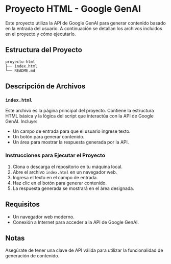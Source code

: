 # Proyecto HTML - Google GenAI

Este proyecto utiliza la API de Google GenAI para generar contenido basado en la entrada del usuario. A continuación se detallan los archivos incluidos en el proyecto y cómo ejecutarlo.

## Estructura del Proyecto

```
proyecto-html
├── index.html
└── README.md
```

## Descripción de Archivos

### `index.html`
Este archivo es la página principal del proyecto. Contiene la estructura HTML básica y la lógica del script que interactúa con la API de Google GenAI. Incluye:
- Un campo de entrada para que el usuario ingrese texto.
- Un botón para generar contenido.
- Un área para mostrar la respuesta generada por la API.

### Instrucciones para Ejecutar el Proyecto

1. Clona o descarga el repositorio en tu máquina local.
2. Abre el archivo `index.html` en un navegador web.
3. Ingresa el texto en el campo de entrada.
4. Haz clic en el botón para generar contenido.
5. La respuesta generada se mostrará en el área designada.

## Requisitos

- Un navegador web moderno.
- Conexión a Internet para acceder a la API de Google GenAI.

## Notas

Asegúrate de tener una clave de API válida para utilizar la funcionalidad de generación de contenido.